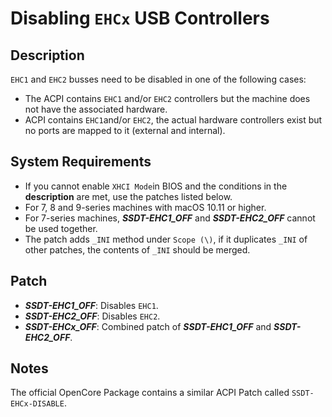 # Disabling `EHCx` USB Controllers

## Description
`EHC1` and `EHC2` busses need to be disabled in one of the following cases:

- The ACPI contains `EHC1` and/or `EHC2` controllers but the machine does not have the associated hardware.
- ACPI contains `EHC1`and/or `EHC2`, the actual hardware controllers exist but no ports are mapped to it (external and internal).

## System Requirements
- If you cannot enable `XHCI Mode`in BIOS and the conditions in the **description** are met, use the patches listed below.
- For 7, 8 and 9-series machines with macOS 10.11 or higher.
- For 7-series machines, ***SSDT-EHC1_OFF*** and ***SSDT-EHC2_OFF*** cannot be used together.
- The patch adds `_INI` method under `Scope (\)`, if it duplicates `_INI` of other patches, the contents of `_INI` should be merged.

## Patch
- ***SSDT-EHC1_OFF***: Disables `EHC1`.
- ***SSDT-EHC2_OFF***: Disables `EHC2`.
- ***SSDT-EHCx_OFF***: Combined patch of ***SSDT-EHC1_OFF*** and ***SSDT-EHC2_OFF***.

## Notes
The official OpenCore Package contains a similar ACPI Patch called `SSDT-EHCx-DISABLE`.


